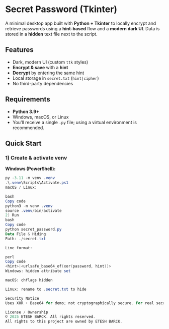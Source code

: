 # Secret Password (Tkinter)

A minimal desktop app built with **Python + Tkinter** to locally encrypt and retrieve passwords using a **hint-based** flow and a **modern dark UI**. Data is stored in a **hidden** text file next to the script.

## Features
- Dark, modern UI (custom `ttk` styles)
- **Encrypt & save** with a **hint**
- **Decrypt** by entering the same hint
- Local storage in `secret.txt` (`hint|cipher`)
- No third-party dependencies

## Requirements
- **Python 3.9+**
- Windows, macOS, or Linux
- You’ll receive a single `.py` file; using a virtual environment is recommended.

## Quick Start
### 1) Create & activate venv
**Windows (PowerShell):**
```powershell
py -3.11 -m venv .venv
.\.venv\Scripts\Activate.ps1
macOS / Linux:

bash
Copy code
python3 -m venv .venv
source .venv/bin/activate
2) Run
bash
Copy code
python secret_password.py
Data File & Hiding
Path: ./secret.txt

Line format:

perl
Copy code
<hint>|<urlsafe_base64_of(xor(password, hint))>
Windows: hidden attribute set

macOS: chflags hidden

Linux: rename to .secret.txt to hide

Security Notice
Uses XOR + Base64 for demo; not cryptographically secure. For real secrets use PBKDF2/Argon2 + AES-GCM.

License / Ownership
© 2025 ETESH BARCK. All rights reserved.
All rights to this project are owned by ETESH BARCK.
